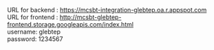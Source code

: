 URL for backend : https://mcsbt-integration-glebtep.oa.r.appspot.com
<br>
URL for frontend : http://mcsbt-glebtep-frontend.storage.googleapis.com/index.html
<br>
username: glebtep
<br>
password: 1234567
